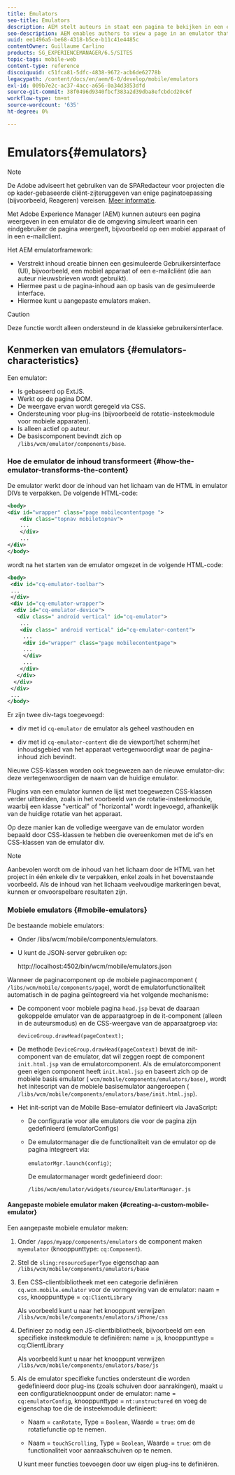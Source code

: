 ```yaml
---
title: Emulators
seo-title: Emulators
description: AEM stelt auteurs in staat een pagina te bekijken in een emulator die de omgeving simuleert waarin een eindgebruiker de pagina zal bekijken
seo-description: AEM enables authors to view a page in an emulator that simulates the environment in which an end-user will view the page
uuid: ee1496a5-be68-4318-b5ce-b11c41e4485c
contentOwner: Guillaume Carlino
products: SG_EXPERIENCEMANAGER/6.5/SITES
topic-tags: mobile-web
content-type: reference
discoiquuid: c51fca81-5dfc-4838-9672-acb6de62778b
legacypath: /content/docs/en/aem/6-0/develop/mobile/emulators
exl-id: 009b7e2c-ac37-4acc-a656-0a34d3853dfd
source-git-commit: 38f0496d9340fbcf383a2d39dba8efcbdcd20c6f
workflow-type: tm+mt
source-wordcount: '635'
ht-degree: 0%

---
```


# Emulators{#emulators}

>[!NOTE]
>
>De Adobe adviseert het gebruiken van de SPARedacteur voor projecten die op kader-gebaseerde cliënt-zijteruggeven van enige paginatoepassing (bijvoorbeeld, Reageren) vereisen. [Meer informatie](/help/sites-developing/spa-overview.md).

Met Adobe Experience Manager (AEM) kunnen auteurs een pagina weergeven in een emulator die de omgeving simuleert waarin een eindgebruiker de pagina weergeeft, bijvoorbeeld op een mobiel apparaat of in een e-mailclient.

Het AEM emulatorframework:

* Verstrekt inhoud creatie binnen een gesimuleerde Gebruikersinterface (UI), bijvoorbeeld, een mobiel apparaat of een e-mailcliënt (die aan auteur nieuwsbrieven wordt gebruikt).
* Hiermee past u de pagina-inhoud aan op basis van de gesimuleerde interface.
* Hiermee kunt u aangepaste emulators maken.

>[!CAUTION]
>
>Deze functie wordt alleen ondersteund in de klassieke gebruikersinterface.

## Kenmerken van emulators {#emulators-characteristics}

Een emulator:

* Is gebaseerd op ExtJS.
* Werkt op de pagina DOM.
* De weergave ervan wordt geregeld via CSS.
* Ondersteuning voor plug-ins (bijvoorbeeld de rotatie-insteekmodule voor mobiele apparaten).
* Is alleen actief op auteur.
* De basiscomponent bevindt zich op `/libs/wcm/emulator/components/base`.

### Hoe de emulator de inhoud transformeert {#how-the-emulator-transforms-the-content}

De emulator werkt door de inhoud van het lichaam van de HTML in emulator DIVs te verpakken. De volgende HTML-code:

```xml
<body>
<div id="wrapper" class="page mobilecontentpage ">
    <div class="topnav mobiletopnav">
    ...
    </div>
    ...
</div>
</body>
```

wordt na het starten van de emulator omgezet in de volgende HTML-code:

```xml
<body>
 <div id="cq-emulator-toolbar">
 ...
 </div>
 <div id="cq-emulator-wrapper">
  <div id="cq-emulator-device">
   <div class=" android vertical" id="cq-emulator">
    ...
    <div class=" android vertical" id="cq-emulator-content">
     ...
     <div id="wrapper" class="page mobilecontentpage">
     ...
     </div>
     ...
    </div>
   </div>
  </div>
 </div>
 ...
</body>
```

Er zijn twee div-tags toegevoegd:

* div met id `cq-emulator` de emulator als geheel vasthouden en

* div met id `cq-emulator-content` die de viewport/het scherm/het inhoudsgebied van het apparaat vertegenwoordigt waar de pagina-inhoud zich bevindt.

Nieuwe CSS-klassen worden ook toegewezen aan de nieuwe emulator-div: deze vertegenwoordigen de naam van de huidige emulator.

Plugins van een emulator kunnen de lijst met toegewezen CSS-klassen verder uitbreiden, zoals in het voorbeeld van de rotatie-insteekmodule, waarbij een klasse &quot;vertical&quot; of &quot;horizontal&quot; wordt ingevoegd, afhankelijk van de huidige rotatie van het apparaat.

Op deze manier kan de volledige weergave van de emulator worden bepaald door CSS-klassen te hebben die overeenkomen met de id&#39;s en CSS-klassen van de emulator div.

>[!NOTE]
>
>Aanbevolen wordt om de inhoud van het lichaam door de HTML van het project in één enkele div te verpakken, enkel zoals in het bovenstaande voorbeeld. Als de inhoud van het lichaam veelvoudige markeringen bevat, kunnen er onvoorspelbare resultaten zijn.

### Mobiele emulators {#mobile-emulators}

De bestaande mobiele emulators:

* Onder /libs/wcm/mobile/components/emulators.
* U kunt de JSON-server gebruiken op:

  http://localhost:4502/bin/wcm/mobile/emulators.json

Wanneer de paginacomponent op de mobiele paginacomponent ( `/libs/wcm/mobile/components/page`), wordt de emulatorfunctionaliteit automatisch in de pagina geïntegreerd via het volgende mechanisme:

* De component voor mobiele pagina `head.jsp` bevat de daaraan gekoppelde emulator van de apparaatgroep in de it-component (alleen in de auteursmodus) en de CSS-weergave van de apparaatgroep via:

  `deviceGroup.drawHead(pageContext);`

* De methode `DeviceGroup.drawHead(pageContext)` bevat de init-component van de emulator, dat wil zeggen roept de component `init.html.jsp` van de emulatorcomponent. Als de emulatorcomponent geen eigen component heeft `init.html.jsp` en baseert zich op de mobiele basis emulator ( `wcm/mobile/components/emulators/base)`, wordt het initescript van de mobiele basisemulator aangeroepen ( `/libs/wcm/mobile/components/emulators/base/init.html.jsp`).

* Het init-script van de Mobile Base-emulator definieert via JavaScript:

   * De configuratie voor alle emulators die voor de pagina zijn gedefinieerd (emulatorConfigs)
   * De emulatormanager die de functionaliteit van de emulator op de pagina integreert via:

     `emulatorMgr.launch(config)`;

     De emulatormanager wordt gedefinieerd door:

     `/libs/wcm/emulator/widgets/source/EmulatorManager.js`

#### Aangepaste mobiele emulator maken {#creating-a-custom-mobile-emulator}

Een aangepaste mobiele emulator maken:

1. Onder `/apps/myapp/components/emulators` de component maken `myemulator` (knooppunttype: `cq:Component`).

1. Stel de `sling:resourceSuperType` eigenschap aan `/libs/wcm/mobile/components/emulators/base`

1. Een CSS-clientbibliotheek met een categorie definiëren `cq.wcm.mobile.emulator` voor de vormgeving van de emulator: naam = `css`, knooppunttype = `cq:ClientLibrary`

   Als voorbeeld kunt u naar het knooppunt verwijzen `/libs/wcm/mobile/components/emulators/iPhone/css`

1. Definieer zo nodig een JS-clientbibliotheek, bijvoorbeeld om een specifieke insteekmodule te definiëren: name = js, knooppunttype = cq:ClientLibrary

   Als voorbeeld kunt u naar het knooppunt verwijzen `/libs/wcm/mobile/components/emulators/base/js`

1. Als de emulator specifieke functies ondersteunt die worden gedefinieerd door plug-ins (zoals schuiven door aanrakingen), maakt u een configuratieknooppunt onder de emulator: name = `cq:emulatorConfig`, knooppunttype = `nt:unstructured` en voeg de eigenschap toe die de insteekmodule definieert:

   * Naam = `canRotate`, Type = `Boolean`, Waarde = `true`: om de rotatiefunctie op te nemen.

   * Naam = `touchScrolling`, Type = `Boolean`, Waarde = `true`: om de functionaliteit voor aanraakschuiven op te nemen.

   U kunt meer functies toevoegen door uw eigen plug-ins te definiëren.
